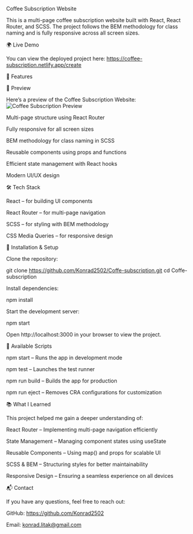 Coffee Subscription Website

This is a multi-page coffee subscription website built with React, React Router, and SCSS. The project follows the BEM methodology for class naming and is fully responsive across all screen sizes.

🌍 Live Demo

You can view the deployed project here: https://coffee-subscription.netlify.app/create

📌 Features

📸 Preview

Here’s a preview of the Coffee Subscription Website:
![Coffee Subscription Preview](assets/coffee-subscription.png)


Multi-page structure using React Router

Fully responsive for all screen sizes

BEM methodology for class naming in SCSS

Reusable components using props and functions

Efficient state management with React hooks

Modern UI/UX design

🛠️ Tech Stack

React – for building UI components

React Router – for multi-page navigation

SCSS – for styling with BEM methodology

CSS Media Queries – for responsive design

🚀 Installation & Setup

Clone the repository:

git clone https://github.com/Konrad2502/Coffe-subscription.git
cd Coffe-subscription

Install dependencies:

npm install

Start the development server:

npm start

Open http://localhost:3000 in your browser to view the project.

📜 Available Scripts

npm start – Runs the app in development mode

npm test – Launches the test runner

npm run build – Builds the app for production

npm run eject – Removes CRA configurations for customization

📚 What I Learned

This project helped me gain a deeper understanding of:

React Router – Implementing multi-page navigation efficiently

State Management – Managing component states using useState

Reusable Components – Using map() and props for scalable UI

SCSS & BEM – Structuring styles for better maintainability

Responsive Design – Ensuring a seamless experience on all devices

📬 Contact

If you have any questions, feel free to reach out:

GitHub: https://github.com/Konrad2502

Email: konrad.litak@gmail.com

